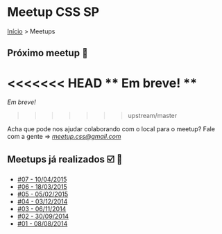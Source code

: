 Meetup CSS SP
======

[Início](../README.md) > Meetups

## Próximo meetup :calendar:

<<<<<<< HEAD
** Em breve! **
=======
*Em breve!*
>>>>>>> upstream/master

Acha que pode nos ajudar colaborando com o local para o meetup? Fale com a gente => *meetup.css@gmail.com*

## Meetups já realizados :ballot_box_with_check: :facepunch:

* [#07 - 10/04/2015](meetups/07.md)
* [#06 - 18/03/2015](meetups/06.md)
* [#05 - 05/02/2015](meetups/05.md)
* [#04 - 03/12/2014](meetups/04.md)
* [#03 - 06/11/2014](meetups/03.md)
* [#02 - 30/09/2014](meetups/02.md)
* [#01 - 08/08/2014](meetups/01.md)
